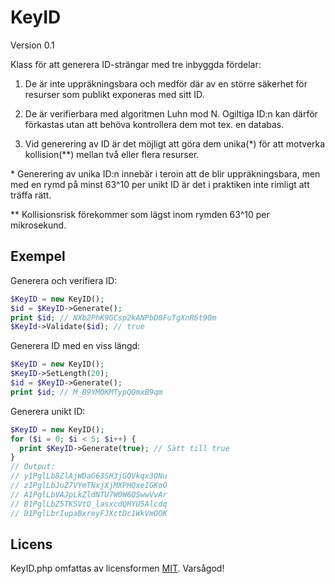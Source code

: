 # KeyID

Version 0.1

Klass för att generera ID-strängar med tre inbyggda fördelar:

1. De är inte uppräkningsbara och medför där av en större säkerhet för resurser som publikt exponeras med sitt ID.

2. De är verifierbara med algoritmen Luhn mod N. Ogiltiga ID:n kan därför förkastas utan att behöva kontrollera dem mot tex. en databas.

3. Vid generering av ID är det möjligt att göra dem unika(&ast;) för att motverka kollision(&ast;&ast;) mellan två eller flera resurser.

&ast; Generering av unika ID:n innebär i teroin att de blir uppräkningsbara,
men med en rymd på minst 63^10 per unikt ID är det i praktiken inte rimligt 
att träffa rätt.

&ast;&ast; Kollisionsrisk förekommer som lägst inom rymden 63^10 per mikrosekund.

## Exempel

Generera och verifiera ID:
```php
$KeyID = new KeyID();
$id = $KeyID->Generate();
print $id; // NXb2PhK9GCsp2kANPbD0FuTgXnR6t90m
$KeyId->Validate($id); // true
```

Generera ID med en viss längd:
```php
$KeyID = new KeyID();
$KeyID->SetLength(20);
$id = $KeyID->Generate();
print $id; // M_B9YMOKMTypQQmxB9qm
```

Generera unikt ID:
```php
$KeyID = new KeyID();
for ($i = 0; $i < 5; $i++) {
  print $KeyID->Generate(true); // Sätt till true
}
// Output:
// y1PglLb8ZlAjWDaG63SH3jGQVkqx3ONu
// z1PglLbJuZ7VYmTNxjXjMXPHQxeIGKoO
// A1PglLbVAJpLkZldNTU7W0W6QSwwVvAr
// B1PglLbZ5TKSVtQ_lasxcdQHYU5Alcdq
// D1PglLbrIupaBxreyFJXctDc1WkVmOOK
```

## Licens
KeyID.php omfattas av licensformen [MIT](https://opensource.org/licenses/MIT "The MIT License"). Varsågod!
